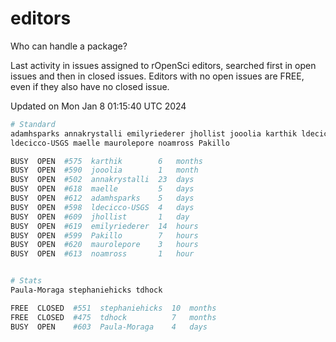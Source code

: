 # editors

Who can handle a package?

Last activity in issues assigned to rOpenSci editors, searched first in open
issues and then in closed issues. Editors with no open issues are FREE, even if
they also have no closed issue.


Updated on Mon Jan 8 01:15:40 UTC 2024

```bash
# Standard
adamhsparks annakrystalli emilyriederer jhollist jooolia karthik ldecicco
ldecicco-USGS maelle maurolepore noamross Pakillo

BUSY  OPEN  #575  karthik        6   months
BUSY  OPEN  #590  jooolia        1   month
BUSY  OPEN  #502  annakrystalli  23  days
BUSY  OPEN  #618  maelle         5   days
BUSY  OPEN  #612  adamhsparks    5   days
BUSY  OPEN  #598  ldecicco-USGS  4   days
BUSY  OPEN  #609  jhollist       1   day
BUSY  OPEN  #619  emilyriederer  14  hours
BUSY  OPEN  #599  Pakillo        7   hours
BUSY  OPEN  #620  maurolepore    3   hours
BUSY  OPEN  #613  noamross       1   hour


# Stats
Paula-Moraga stephaniehicks tdhock

FREE  CLOSED  #551  stephaniehicks  10  months
FREE  CLOSED  #475  tdhock          7   months
BUSY  OPEN    #603  Paula-Moraga    4   days
```
